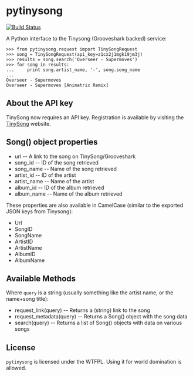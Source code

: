 pytinysong
==========

[![Build Status](https://travis-ci.org/davidk/pytinysong.png?branch=master)](https://travis-ci.org/davidk/pytinysong)

A Python interface to the Tinysong (Grooveshark backed) service:

    >>> from pytinysong.request import TinySongRequest
    >>> song = TinySongRequest(api_key=z1cx2j1mgk19jm3j)
    >>> results = song.search('Overseer - Supermoves')
    >>> for song in results:
    ...     print song.artist_name, '-', song.song_name
    ... 
    Overseer - Supermoves
    Overseer - Supermoves [Animatrix Remix]

About the API key
-----------------
TinySong now requires an API key. Registration is available by visiting the [TinySong](http://www.tinysong.com/api) website.

Song() object properties
------------------------

* url -- A link to the song on TinySong/Grooveshark
* song_id -- ID of the song retrieved
* song_name -- Name of the song retrieved
* artist_id -- ID of the artist
* artist_name -- Name of the artist
* album_id -- ID of the album retrieved
* album_name -- Name of the album retrieved

These properties are also available in CamelCase (similar to the exported JSON keys from Tinysong):

* Url
* SongID
* SongName
* ArtistID
* ArtistName
* AlbumID
* AlbumName

Available Methods
-----------------

Where `query` is a string (usually something like the artist name, or the name+song title):

* request_link(query) -- Returns a (string) link to the song
* request_metadata(query) -- Returns a Song() object with the song data
* search(query) -- Returns a list of Song() objects with data on various songs

License
-------

`pytinysong` is licensed under the WTFPL. Using it for world domination is allowed.
